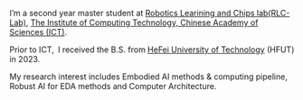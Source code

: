 I’m a second year master student at [Robotics Learining and Chips lab(RLC-Lab)](https://github.com/RLC-Lab), [The Institute of Computing Technology, Chinese Academy of Sciences (ICT)](http://www.ict.ac.cn/).

Prior to ICT, I received the B.S. from [HeFei University of Technology](https://www.hfut.edu.cn/) (HFUT) in 2023.

My research interest includes Embodied AI methods & computing pipeline, Robust AI for EDA methods and Computer Architecture.

